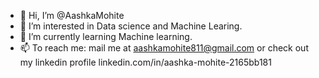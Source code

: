 - 👋 Hi, I’m @AashkaMohite
- 👀 I’m interested in Data science and Machine Learing.
- 🌱 I’m currently learning Machine learning.
- 📫 To reach me: mail me at aashkamohite811@gmail.com or 
     check out my linkedin profile linkedin.com/in/aashka-mohite-2165bb181

<!---
AashkaMohite/AashkaMohite is a ✨ special ✨ repository because its `README.md` (this file) appears on your GitHub profile.
You can click the Preview link to take a look at your changes.
--->
